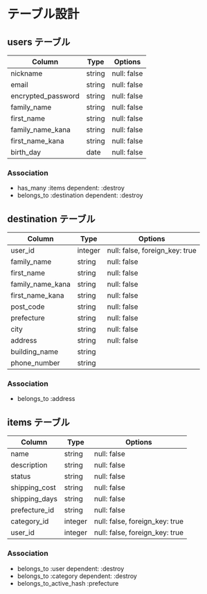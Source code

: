 # テーブル設計

## users テーブル

| Column             | Type   | Options     |
| ------------------ | ------ | ----------- |
| nickname           | string | null: false |
| email              | string | null: false |
| encrypted_password | string | null: false |
| family_name        | string | null: false |
| first_name         | string | null: false |
| family_name_kana   | string | null: false |
| first_name_kana    | string | null: false |
| birth_day          | date   | null: false |

### Association

- has_many :items dependent: :destroy
- belongs_to :destination dependent: :destroy

## destination テーブル

| Column           | Type    | Options                        |
| ---------------- | ------- | ------------------------------ |
| user_id          | integer | null: false, foreign_key: true |
| family_name      | string  | null: false                    |
| first_name       | string  | null: false                    |
| family_name_kana | string  | null: false                    |
| first_name_kana  | string  | null: false                    |
| post_code        | string  | null: false                    |
| prefecture       | string  | null: false                    |
| city             | string  | null: false                    |
| address          | string  | null: false                    |
| building_name    | string  |                                |
| phone_number     | string  |                                |

### Association

- belongs_to :address

## items テーブル

| Column        | Type    | Options                        |
| ------------- | ------- | ------------------------------ |
| name          | string  | null: false                    |
| description   | string  | null: false                    |
| status        | string  | null: false                    |
| shipping_cost | string  | null: false                    |
| shipping_days | string  | null: false                    |
| prefecture_id | string  | null: false                    |
| category_id   | integer | null: false, foreign_key: true |
| user_id       | integer | null: false, foreign_key: true |

### Association

- belongs_to :user dependent: :destroy
- belongs_to :category dependent: :destroy
- belongs_to_active_hash :prefecture
